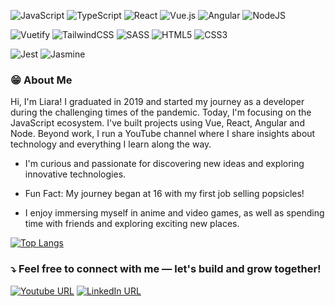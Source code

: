 ![JavaScript](https://img.shields.io/badge/javascript-%23323330.svg?style=for-the-badge&logo=javascript&logoColor=%23F7DF1E)
![TypeScript](https://img.shields.io/badge/typescript-%23007ACC.svg?style=for-the-badge&logo=typescript&logoColor=white)
![React](https://img.shields.io/badge/react-%2320232a.svg?style=for-the-badge&logo=react&logoColor=%2361DAFB)
![Vue.js](https://img.shields.io/badge/vuejs-%2335495e.svg?style=for-the-badge&logo=vuedotjs&logoColor=%234FC08D)
![Angular](https://img.shields.io/badge/angular-%23DD0031.svg?style=for-the-badge&logo=angular&logoColor=white)
![NodeJS](https://img.shields.io/badge/node.js-6DA55F?style=for-the-badge&logo=node.js&logoColor=white)

![Vuetify](https://img.shields.io/badge/Vuetify-1867C0?style=for-the-badge&logo=vuetify&logoColor=AEDDFF)
![TailwindCSS](https://img.shields.io/badge/tailwindcss-%2338B2AC.svg?style=for-the-badge&logo=tailwind-css&logoColor=white)
![SASS](https://img.shields.io/badge/SASS-hotpink.svg?style=for-the-badge&logo=SASS&logoColor=white)
![HTML5](https://img.shields.io/badge/html5-%23E34F26.svg?style=for-the-badge&logo=html5&logoColor=white)
![CSS3](https://img.shields.io/badge/css3-%231572B6.svg?style=for-the-badge&logo=css3&logoColor=white)

![Jest](https://img.shields.io/badge/-jest-%23C21325?style=for-the-badge&logo=jest&logoColor=white)
![Jasmine](https://img.shields.io/badge/jasmine-%238A4182.svg?style=for-the-badge&logo=jasmine&logoColor=white)

### 😁 About Me
Hi, I'm Liara! I graduated in 2019 and started my journey as a developer during the challenging times of the pandemic. Today, I'm focusing on the JavaScript ecosystem. I've built projects using Vue, React, Angular and Node. Beyond work, I run a YouTube channel where I share insights about technology and everything I learn along the way.

- I'm curious and passionate for discovering new ideas and exploring innovative technologies.

- Fun Fact: My journey began at 16 with my first job selling popsicles!

- I enjoy immersing myself in anime and video games, as well as spending time with friends and exploring exciting new places.

[![Top Langs](https://github-readme-stats.vercel.app/api/top-langs/?username=liara987&layout=compact)](https://github.com/anuraghazra/github-readme-stats)

### ⤵️ Feel free to connect with me — let's build and grow together!
[![Youtube URL](https://img.shields.io/badge/YouTube-%23FF0000.svg?style=for-the-badge&logo=YouTube&logoColor=white)](https://www.youtube.com/c/LiaraProgramadora?sub_confirmation=1)
[![LinkedIn URL](https://img.shields.io/badge/linkedin-%230077B5.svg?style=for-the-badge&logo=linkedin&logoColor=white)](https://www.linkedin.com/in/liara-programadora)
